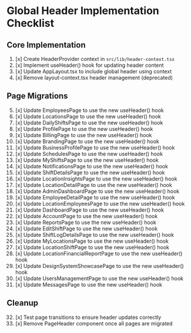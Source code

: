 # Global Header Implementation Checklist

## Core Implementation

1. [x] Create HeaderProvider context in `src/lib/header-context.tsx`
2. [x] Implement useHeader() hook for updating header content
3. [x] Update AppLayout.tsx to include global header using context
4. [x] Remove layout-context.tsx header management (deprecated)

## Page Migrations

5. [x] Update EmployeesPage to use the new useHeader() hook
6. [x] Update LocationsPage to use the new useHeader() hook
7. [x] Update DailyShiftsPage to use the new useHeader() hook
8. [x] Update ProfilePage to use the new useHeader() hook
9. [x] Update BillingPage to use the new useHeader() hook
10. [x] Update BrandingPage to use the new useHeader() hook
11. [x] Update BusinessProfilePage to use the new useHeader() hook
12. [x] Update SchedulesPage to use the new useHeader() hook
13. [x] Update MyShiftsPage to use the new useHeader() hook
14. [x] Update NotificationsPage to use the new useHeader() hook
15. [x] Update ShiftDetailsPage to use the new useHeader() hook
16. [x] Update LocationInsightsPage to use the new useHeader() hook
17. [x] Update LocationDetailPage to use the new useHeader() hook
18. [x] Update AdminDashboardPage to use the new useHeader() hook
19. [x] Update EmployeeDetailPage to use the new useHeader() hook
20. [x] Update LocationEmployeesPage to use the new useHeader() hook
21. [x] Update DashboardPage to use the new useHeader() hook
22. [x] Update AccountPage to use the new useHeader() hook
23. [x] Update ReportsPage to use the new useHeader() hook
24. [x] Update EditShiftPage to use the new useHeader() hook
25. [x] Update ShiftLogDetailsPage to use the new useHeader() hook
26. [x] Update MyLocationsPage to use the new useHeader() hook
27. [x] Update LocationShiftPage to use the new useHeader() hook
28. [x] Update LocationFinancialReportPage to use the new useHeader() hook
29. [x] Update DesignSystemShowcasePage to use the new useHeader() hook
30. [x] Update UsersManagementPage to use the new useHeader() hook
31. [x] Update MessagesPage to use the new useHeader() hook

## Cleanup

32. [x] Test page transitions to ensure header updates correctly
33. [x] Remove PageHeader component once all pages are migrated
